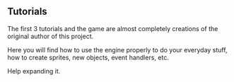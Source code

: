 Tutorials
---

The first 3 tutorials and the game are almost completely creations of the 
original author of this project.

Here you will find how to use the engine properly to do your everyday
stuff, how to create sprites, new objects, event handlers, etc.

Help expanding it.